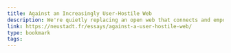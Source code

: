 ```yaml
---
title: Against an Increasingly User-Hostile Web
description: We're quietly replacing an open web that connects and empowers with one that restricts and commoditizes people. We need to stop it.
link: https://neustadt.fr/essays/against-a-user-hostile-web/
type: bookmark
tags:
---
```

